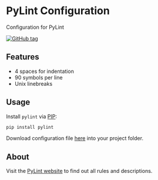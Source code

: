 
# PyLint Configuration

Configuration for PyLint

[![GitHub tag](https://img.shields.io/github/tag/dopustim/pylint-config.svg?style=flat-square)](https://github.com/dopustim/pylint-config/tags)

## Features

- 4 spaces for indentation
- 90 symbols per line
- Unix linebreaks

## Usage

Install `pylint` via [PIP](https://pip.pypa.io/):

```sh
pip install pylint
```

Download configuration file [here](https://raw.githubusercontent.com/dopustim/pylint-config/main/.pylintrc) into your project folder.

## About

Visit the [PyLint website](https://pylint.org) to find out all rules and descriptions.
